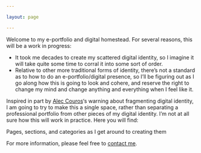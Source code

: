 ```yaml
---

layout: page

---
```







Welcome to my e-portfolio and digital homestead.  For several reasons, this will be a work in progress:

* It took me decades to create my scattered digital identity, so I imagine it will take quite some time to corral it into some sort of order.
* Relative to other more traditional forms of identity, there’s not a standard as to how to do an e-portfolio/digital presence, so I’ll be figuring out as I go along how this is going to look and cohere, and reserve the right to change my mind and change anything and everything when I feel like it.
   
Inspired in part by [Alec Couros](hrrp://couros.ca)‘s warning about fragmenting digital identity, I am going to try to make this a single space, rather than separating a professional portfolio from other pieces of my digital identity.  I’m not at all sure how this will work in practice.  Here you will find:

Pages, sections, and categories as I get around to creating them

 For more information, please feel free to <a href="{{ site.baseurl }}/contact/">contact me</a>.

